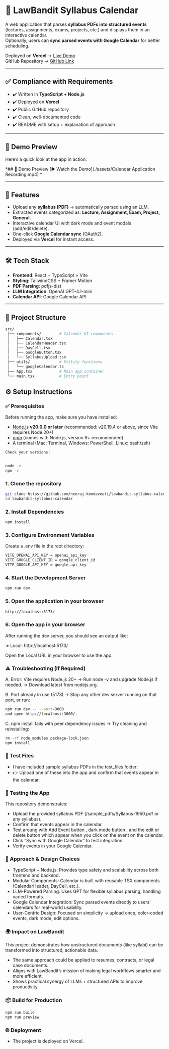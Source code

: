 # 📅 LawBandit Syllabus Calendar  

A web application that parses **syllabus PDFs into structured events** (lectures, assignments, exams, projects, etc.) and displays them in an interactive calendar.  
Optionally, users can **sync parsed events with Google Calendar** for better scheduling.  

Deployed on **Vercel** → [Live Demo](https://lawbandit-syllabus-calendar-eta.vercel.app)  
GitHub Repository → [GitHub Link](https://github.com/neeraj-kondaveeti/lawbandit-syllabus-calendar)  

---

## ✅ Compliance with Requirements
- ✔️ Written in **TypeScript + Node.js**  
- ✔️ Deployed on **Vercel**  
- ✔️ Public GitHub repository  
- ✔️ Clean, well-documented code  
- ✔️ README with setup + explanation of approach  

---

## 🎥 Demo Preview
Here’s a quick look at the app in action:

*## 🎥 Demo Preview
[▶️ Watch the Demo](./assets/Calendar Application Recording.mp4)
*  

---

## 🚀 Features  
- Upload any **syllabus (PDF)** → automatically parsed using an LLM.  
- Extracted events categorized as: **Lecture, Assignment, Exam, Project, General**.  
- Interactive calendar UI with dark mode and event modals (add/edit/delete).  
- One-click **Google Calendar sync** (OAuth2).  
- Deployed via **Vercel** for instant access.  

---

## 🛠️ Tech Stack  
- **Frontend**: React + TypeScript + Vite  
- **Styling**: TailwindCSS + Framer Motion  
- **PDF Parsing**: pdfjs-dist  
- **LLM Integration**: OpenAI GPT-4.1-mini  
- **Calendar API**: Google Calendar API  

---

## 📂 Project Structure  

```bash
src/
 ├── components/        # Calendar UI components
 │   ├── Calendar.tsx
 │   ├── CalendarHeader.tsx
 │   ├── DayCell.tsx
 │   ├── GoogleButton.tsx
 │   └── SyllabusUpload.tsx
 ├── utils/             # Utility functions
 │   └── googleCalendar.ts
 ├── App.tsx            # Main app container
 └── main.tsx           # Entry point
```

## ⚙️ Setup Instructions 

### ✅ Prerequisites  
Before running the app, make sure you have installed:  
- [Node.js](https://nodejs.org/) **v20.0.0 or later** (recommended: v20.19.4 or above, since Vite requires Node 20+)  
- [npm](https://www.npmjs.com/) (comes with Node.js, version 9+ recommended)  
- A terminal (Mac: Terminal, Windows: PowerShell, Linux: bash/zsh)  

```bash
Check your versions:  


node -v
npm -v

```

### 1. Clone the repository  
```bash
git clone https://github.com/neeraj-kondaveeti/lawbandit-syllabus-calendar.git
cd lawbandit-syllabus-calendar
```

### 2. Install Dependencies 
```bash
npm install
```

### 3. Configure Environment Variables
Create a .env file in the root directory:
```bash
VITE_OPENAI_API_KEY = openai_api_key
VITE_GOOGLE_CLIENT_ID = google_client_id
VITE_GOOGLE_API_KEY = google_api_key
```

### 4. Start the Development Server 
```bash
npm run dev
```

### 5. Open the application in your browser 
```bash
http://localhost:5173/
```

### 6. Open the app in your browser
After running the dev server, you should see an output like:

  ➜  Local:   http://localhost:5173/

Open the Local URL in your browser to use the app.


### ⚠️ Troubleshooting (If Required)
A. Error: Vite requires Node.js 20+
→ Run node -v and upgrade Node.js if needed.
→ Download latest from nodejs.org.


B. Port already in use (5173)
→ Stop any other dev server running on that port, or run:
```bash
npm run dev -- --port=3000
and open http://localhost:3000/.
```

C. npm install fails with peer dependency issues
→ Try cleaning and reinstalling:
```bash
rm -rf node_modules package-lock.json
npm install
```

### 🧪 Test Files
- I have included sample syllabus PDFs in the test_files folder:
- 👉 Upload one of these into the app and confirm that events appear in the calendar.

### 🧪 Testing the App 
This repository demonstrates:
- Upload the provided syllabus PDF (/sample_pdfs/Syllabus-1950.pdf or any syllabus).
- Confirm that events appear in the calendar.
- Test aroung with Add Event button , dark mode button , and the edit or delete button which appear when you click on the event on the calendar.
- Click “Sync with Google Calendar” to test integration.
- Verify events in your Google Calendar.

### 🧩 Approach & Design Choices
- TypeScript + Node.js: Provides type safety and scalability across both frontend and backend.
- Modular Components: Calendar is built with reusable TSX components (CalendarHeader, DayCell, etc.).
- LLM-Powered Parsing: Uses GPT for flexible syllabus parsing, handling varied formats.
- Google Calendar Integration: Sync parsed events directly to users’ calendars for real-world usability.
- User-Centric Design: Focused on simplicity → upload once, color-coded events, dark mode, edit options.

### 🌍 Impact on LawBandit
This project demonstrates how unstructured documents (like syllabi) can be transformed into structured, actionable data.
- The same approach could be applied to resumes, contracts, or legal case documents.
- Aligns with LawBandit’s mission of making legal workflows smarter and more efficient.
- Shows practical synergy of LLMs + structured APIs to improve productivity.

### 📦 Build for Production
  ```bash
  npm run build
  npm run preview
  ```

### 🌐 Deployment
- The project is deployed on Vercel.






